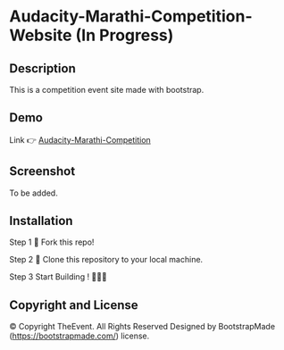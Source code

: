# Audacity-Marathi-Competition-Website (In Progress)

## Description

This is a competition event site made with bootstrap.

## Demo

Link 👉 [Audacity-Marathi-Competition](https://kaustubhk24.github.io/Audacity-Marathi-Competition-Website/)

## Screenshot

To be added.

## Installation

Step 1
🍴 Fork this repo!

Step 2
👯 Clone this repository to your local machine.

Step 3
Start Building ! 🔨🔨🔨

## Copyright and License

© Copyright TheEvent. All Rights Reserved
Designed by BootstrapMade (https://bootstrapmade.com/) license.
